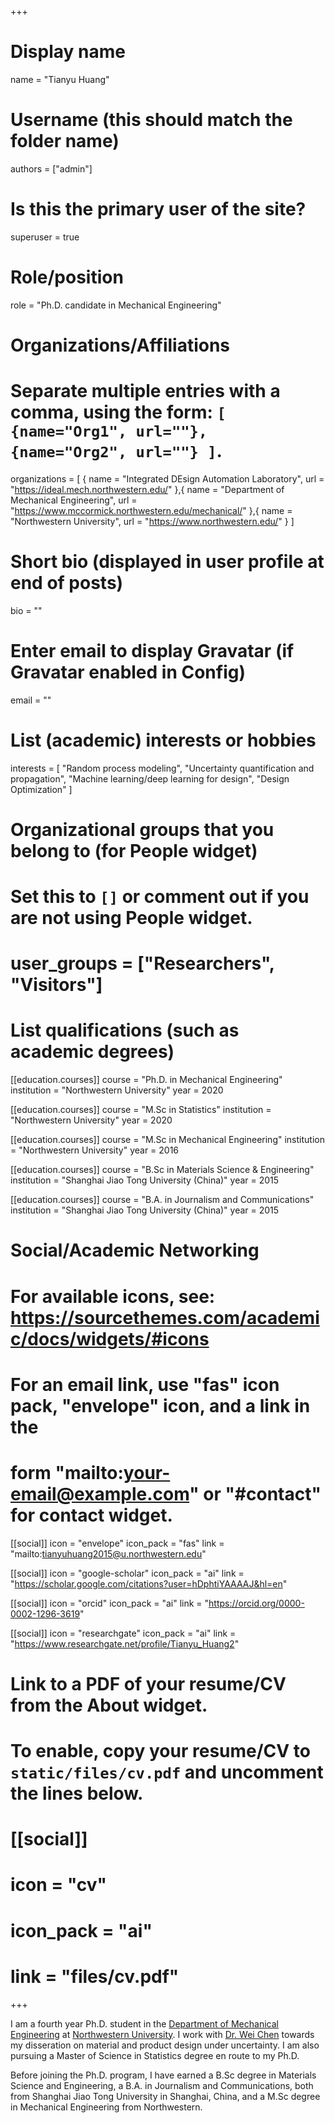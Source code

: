 +++
# Display name
name = "Tianyu Huang"

# Username (this should match the folder name)
authors = ["admin"]

# Is this the primary user of the site?
superuser = true

# Role/position
role = "Ph.D. candidate in Mechanical Engineering"

# Organizations/Affiliations
#   Separate multiple entries with a comma, using the form: `[ {name="Org1", url=""}, {name="Org2", url=""} ]`.
organizations = [ { name = "Integrated DEsign Automation Laboratory", url = "https://ideal.mech.northwestern.edu/" },{ name = "Department of Mechanical Engineering", url = "https://www.mccormick.northwestern.edu/mechanical/" },{ name = "Northwestern University", url = "https://www.northwestern.edu/" } ]

# Short bio (displayed in user profile at end of posts)
bio = ""

# Enter email to display Gravatar (if Gravatar enabled in Config)
email = ""

# List (academic) interests or hobbies
interests = [
  "Random process modeling",
  "Uncertainty quantification and propagation",
  "Machine learning/deep learning for design",
  "Design Optimization"
]

# Organizational groups that you belong to (for People widget)
#   Set this to `[]` or comment out if you are not using People widget.
# user_groups = ["Researchers", "Visitors"]

# List qualifications (such as academic degrees)
[[education.courses]]
  course = "Ph.D. in Mechanical Engineering"
  institution = "Northwestern University"
  year = 2020

[[education.courses]]
  course = "M.Sc in Statistics"
  institution = "Northwestern University"
  year = 2020

[[education.courses]]
  course = "M.Sc in Mechanical Engineering"
  institution = "Northwestern University"
  year = 2016

[[education.courses]]
  course = "B.Sc in Materials Science & Engineering"
  institution = "Shanghai Jiao Tong University (China)"
  year = 2015
  
[[education.courses]]
  course = "B.A. in Journalism and Communications"
  institution = "Shanghai Jiao Tong University (China)"
  year = 2015
  

# Social/Academic Networking
# For available icons, see: https://sourcethemes.com/academic/docs/widgets/#icons
#   For an email link, use "fas" icon pack, "envelope" icon, and a link in the
#   form "mailto:your-email@example.com" or "#contact" for contact widget.

[[social]]
  icon = "envelope"
  icon_pack = "fas"
  link = "mailto:tianyuhuang2015@u.northwestern.edu"

[[social]]
  icon = "google-scholar"
  icon_pack = "ai"
  link = "https://scholar.google.com/citations?user=hDphtiYAAAAJ&hl=en"
  
[[social]]
  icon = "orcid"
  icon_pack = "ai"
  link = "https://orcid.org/0000-0002-1296-3619"

[[social]]
  icon = "researchgate"
  icon_pack = "ai"
  link = "https://www.researchgate.net/profile/Tianyu_Huang2"
  
# Link to a PDF of your resume/CV from the About widget.
# To enable, copy your resume/CV to `static/files/cv.pdf` and uncomment the lines below.
# [[social]]
#   icon = "cv"
#   icon_pack = "ai"
#   link = "files/cv.pdf"

+++

I am a fourth year Ph.D. student in the [Department of Mechanical Engineering](https://www.mccormick.northwestern.edu/mechanical/) at [Northwestern University](https://www.northwestern.edu/). I work with [Dr. Wei Chen](http://www.mccormick.northwestern.edu/research-faculty/directory/profiles/chen-wei.html) towards my disseration on material and product design under uncertainty. I am also pursuing a Master of Science in Statistics degree en route to my Ph.D.

Before joining the Ph.D. program, I have earned a B.Sc degree in Materials Science and Engineering, a B.A. in Journalism and Communications, both from Shanghai Jiao Tong University in Shanghai, China, and a M.Sc degree in Mechanical Engineering from Northwestern.
